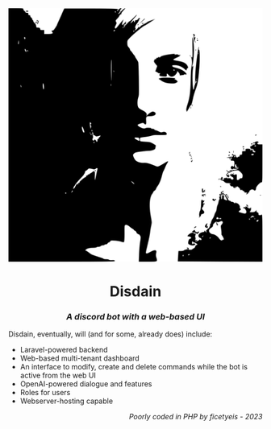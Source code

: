 <center>
<img src="resources/img/disdain.svg">
<h1>Disdain</h1>
<h3><i>A discord bot with a web-based UI</i></h3>
</center>

Disdain, eventually, will (and for some, already does) include:
- Laravel-powered backend
- Web-based multi-tenant dashboard
- An interface to modify, create and delete commands while the bot is active from the web UI
- OpenAI-powered dialogue and features
- Roles for users
- Webserver-hosting capable

<p style="text-align: right"><i>Poorly coded in PHP by ficetyeis - 2023</i></p>
